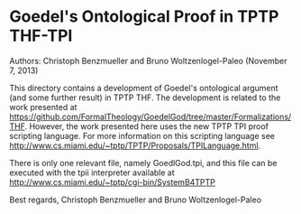 Goedel's Ontological Proof in TPTP THF-TPI
==========================================

Authors: Christoph Benzmueller and Bruno Woltzenlogel-Paleo (November 7, 2013)

This directory contains a development of Goedel's ontological argument
(and some further result) in TPTP THF. The development is related to
the work presented at
https://github.com/FormalTheology/GoedelGod/tree/master/Formalizations/THF.
However, the work presented here uses the new TPTP TPI proof scripting
language.  For more information on this scripting language see
http://www.cs.miami.edu/~tptp/TPTP/Proposals/TPILanguage.html.

There is only one relevant file, namely GoedlGod.tpi, and this file
can be executed with the tpii interpreter available at
http://www.cs.miami.edu/~tptp/cgi-bin/SystemB4TPTP


Best regards,
   Christoph Benzmueller and Bruno Woltzenlogel-Paleo


